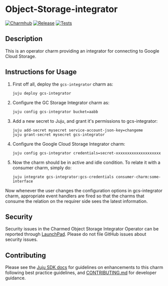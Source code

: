 # Object-Storage-integrator
[![Charmhub](https://charmhub.io/gcs-integrator/badge.svg)](https://charmhub.io/gcs-integrator)
[![Release](https://github.com/canonical/object-storage-integrators/actions/workflows/release.yaml/badge.svg)](https://github.com/canonical/object-storage-integrators/actions/workflows/release.yaml)
[![Tests](https://github.com/canonical/object-storage-integrators/actions/workflows/ci.yaml/badge.svg)](https://github.com/canonical/object-storage-integrators/actions/workflows/ci.yaml)

## Description

This is an operator charm providing an integrator for connecting to Google Cloud Storage.


## Instructions for Usage
1. First off all, deploy the `gcs-integrator` charm as:
    ```
    juju deploy gcs-integrator
    ```

2. Configure the GC Storage Integrator charm as:
    ```
    juju config gcs-integrator bucket=aabb
    ```

3. Add a new secret to Juju, and grant it's permissions to gcs-integrator:
    ```
    juju add-secret mysecret service-account-json-key=changeme
    juju grant-secret mysecret gcs-integrator
    ```

4. Configure the Google Cloud Storage Integrator charm:
    ```
    juju config gcs-integrator credentials=secret-xxxxxxxxxxxxxxxxxxxx
    ```

5. Now the charm should be in active and idle condition. To relate it with a consumer charm, simply do:
    ```
    juju integrate gcs-integrator:gcs-credentials consumer-charm:some-interface
    ```

Now whenever the user changes the configuration options in gcs-integrator charm, appropriate event handlers are fired
so that the charms that consume the relation on the requirer side sees the latest information.


## Security
Security issues in the Charmed Object Storage Integrator Operator can be reported through [LaunchPad](https://wiki.ubuntu.com/DebuggingSecurity#How%20to%20File). Please do not file GitHub issues about security issues.


## Contributing

Please see the [Juju SDK docs](https://juju.is/docs/sdk) for guidelines on enhancements to this charm following best practice guidelines, and [CONTRIBUTING.md](https://github.com/canonical/object-storage-integrators/blob/main/CONTRIBUTING.md) for developer guidance.

